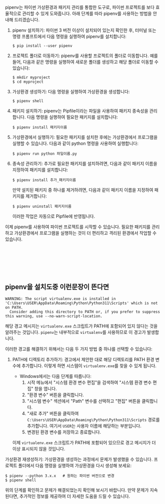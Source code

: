 pipenv는 파이썬 가상환경과 패키지 관리를 통합한 도구로, 파이썬 프로젝트를 보다 효율적으로 관리할 수 있게 도와줍니다. 아래 단계를 따라 pipenv를 사용하는 방법을 안내해 드리겠습니다.

1. pipenv 설치하기:
   파이썬 3 버전 이상이 설치되어 있는지 확인한 후, 터미널 또는 명령 프롬프트에서 다음 명령을 실행하여 pipenv를 설치합니다:
   ```
   $ pip install --user pipenv
   ```

2. 프로젝트 폴더로 이동하기:
   pipenv를 사용할 프로젝트의 폴더로 이동합니다. 예를 들어, 다음과 같은 명령을 실행하여 새로운 폴더를 생성하고 해당 폴더로 이동할 수 있습니다:
   ```
   $ mkdir myproject
   $ cd myproject
   ```

3. 가상환경 생성하기:
   다음 명령을 실행하여 가상환경을 생성합니다:
   ```
   $ pipenv shell
   ```

4. 패키지 설치하기:
   pipenv는 Pipfile이라는 파일을 사용하여 패키지 종속성을 관리합니다. 다음 명령을 실행하여 필요한 패키지를 설치합니다:
   ```
   $ pipenv install 패키지이름
   ```

5. 가상환경에서 실행하기:
   필요한 패키지를 설치한 후에는 가상환경에서 프로그램을 실행할 수 있습니다. 다음과 같이 python 명령을 사용하여 실행합니다:
   ```
   $ pipenv run python 파일이름.py
   ```

6. 종속성 관리하기:
   추가로 필요한 패키지를 설치하려면, 다음과 같이 패키지 이름을 지정하여 패키지를 설치합니다:
   ```
   $ pipenv install 추가_패키지이름
   ```

   만약 설치된 패키지 중 하나를 제거하려면, 다음과 같이 패키지 이름을 지정하여 패키지를 제거합니다:
   ```
   $ pipenv uninstall 패키지이름
   ```

   이러한 작업은 자동으로 Pipfile에 반영됩니다.

이제 pipenv를 사용하여 파이썬 프로젝트를 시작할 수 있습니다. 필요한 패키지를 관리하고 가상환경에서 프로그램을 실행하는 것이 더 편리하고 격리된 환경에서 작업할 수 있습니다.


<br>
<br>
<br>
<br>
<br>


## pipenv을 설치도중 이런문장이 뜬다면

```
WARNING: The script virtualenv.exe is installed in 'C:\Users\USER\AppData\Roaming\Python\Python311\Scripts' which is not on PATH.
  Consider adding this directory to PATH or, if you prefer to suppress this warning, use --no-warn-script-location.
```

해당 경고 메시지는 `virtualenv.exe` 스크립트가 PATH에 포함되어 있지 않다는 것을 알려주는 것입니다. `pipenv`는 내부적으로 `virtualenv`를 사용하므로 이 경고가 발생합니다.

이러한 경고를 해결하기 위해서는 다음 두 가지 방법 중 하나를 선택할 수 있습니다:

1. PATH에 디렉토리 추가하기:
   경고에서 제안한 대로 해당 디렉토리를 PATH 환경 변수에 추가합니다. 이렇게 하면 시스템이 `virtualenv.exe`를 찾을 수 있게 됩니다.

   - Windows에서는 다음 단계를 따릅니다:
     1. 시작 메뉴에서 "시스템 환경 변수 편집"을 검색하여 "시스템 환경 변수 편집" 창을 엽니다.
     2. "환경 변수" 버튼을 클릭합니다.
     3. "시스템 변수" 섹션에서 "Path" 변수를 선택하고 "편집" 버튼을 클릭합니다.
     4. "새로 추가" 버튼을 클릭하여 `C:\Users\USER\AppData\Roaming\Python\Python311\Scripts` 경로를 추가합니다. 여기서 `USER`는 사용자 이름에 해당하는 부분입니다.
     5. 변경된 환경 변수를 저장하고 종료합니다.

   이제 `virtualenv.exe` 스크립트가 PATH에 포함되어 있으므로 경고 메시지가 더 이상 표시되지 않을 것입니다.


 가상환경 재생성하기:
   가상환경을 생성하는 과정에서 문제가 발생했을 수 있습니다. 프로젝트 폴더에서 다음 명령을 실행하여 가상환경을 다시 생성해 보세요:
   ```
   $ pipenv --python 3.x.x   # 원하는 파이썬 버전으로 변경
   $ pipenv shell
   ```

위의 단계를 확인하고 문제가 해결되었는지 확인해 보시기 바랍니다. 만약 문제가 지속된다면, 추가적인 정보를 제공하여 더 자세한 도움을 드릴 수 있습니다.


